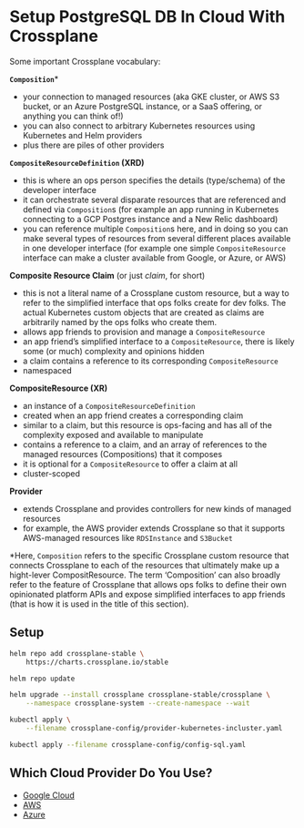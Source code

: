 # Setup PostgreSQL DB In Cloud With Crossplane

Some important Crossplane vocabulary:

**`Composition`***
* your connection to managed resources (aka GKE cluster, or AWS S3 bucket, or an Azure PostgreSQL instance, or a SaaS offering, or anything you can think of!)
* you can also connect to arbitrary Kubernetes resources using Kubernetes and Helm providers
* plus there are piles of other providers

**`CompositeResourceDefinition` (XRD)**
* this is where an ops person specifies the details (type/schema) of the developer interface
* it can orchestrate several disparate resources that are referenced and defined via `Composition`s (for example an app running in Kubernetes connecting to a GCP Postgres instance and a New Relic dashboard)
* you can reference multiple `Composition`s here, and in doing so you can make several types of resources from several different places available in one developer interface (for example one simple `CompositeResource` interface can make a cluster available from Google, or Azure, or AWS)

**Composite Resource Claim** (or just *claim*, for short)
* this is not a literal name of a Crossplane custom resource, but a way to refer to the simplified interface that ops folks create for dev folks. The actual Kubernetes custom objects that are created as claims are arbitrarily named by the ops folks who create them.
* allows app friends to provision and manage a `CompositeResource`
* an app friend’s simplified interface to a `CompositeResource`, there is likely some (or much) complexity and opinions hidden
* a claim contains a reference to its corresponding `CompositeResource`
* namespaced

**CompositeResource (XR)**
* an instance of a `CompositeResourceDefinition`
* created when an app friend creates a corresponding claim
* similar to a claim, but this resource is ops-facing and has all of the complexity exposed and available to manipulate
* contains a reference to a claim, and an array of references to the managed resources (Compositions) that it composes
* it is optional for a `CompositeResource` to offer a claim at all
* cluster-scoped

**Provider**
* extends Crossplane and provides controllers for new kinds of managed resources
* for example, the AWS provider extends Crossplane so that it supports AWS-managed resources like `RDSInstance` and `S3Bucket`

*Here, `Composition` refers to the specific Crossplane custom resource that connects Crossplane to each of the resources that ultimately make up a hight-lever CompositResource. The term ‘Composition’ can also broadly refer to the feature of Crossplane that allows ops folks to define their own opinionated platform APIs and expose simplified interfaces to app friends (that is how it is used in the title of this section).

## Setup

```bash
helm repo add crossplane-stable \
    https://charts.crossplane.io/stable

helm repo update

helm upgrade --install crossplane crossplane-stable/crossplane \
    --namespace crossplane-system --create-namespace --wait

kubectl apply \
    --filename crossplane-config/provider-kubernetes-incluster.yaml

kubectl apply --filename crossplane-config/config-sql.yaml
```

## Which Cloud Provider Do You Use?

* [Google Cloud](crossplane-google.md)
* [AWS](crossplane-aws.md)
* [Azure](crossplane-azure.md)